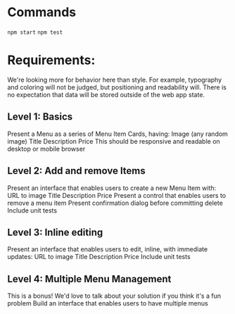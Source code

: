 # Commands

`npm start`
`npm test`

# Requirements:

We're looking more for behavior here than style. For example, typography and coloring will not be judged, but positioning and readability will.
There is no expectation that data will be stored outside of the web app state.

## Level 1: Basics

Present a Menu as a series of Menu Item Cards, having: Image (any random image)
Title
Description
Price
This should be responsive and readable on desktop or mobile browser

## Level 2: Add and remove Items

Present an interface that enables users to create a new Menu Item with:
URL to image Title Description Price
Present a control that enables users to remove a menu item Present confirmation dialog before committing delete
Include unit tests

## Level 3: Inline editing

Present an interface that enables users to edit, inline, with immediate updates: URL to image
Title Description Price
Include unit tests

## Level 4: Multiple Menu Management

This is a bonus! We'd love to talk about your solution if you think it's a fun problem
Build an interface that enables users to have multiple menus
